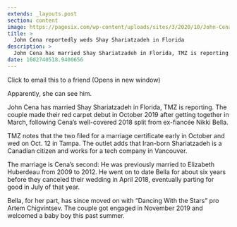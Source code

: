 ```yaml
--- 
extends: _layouts.post 
section: content 
image: https://pagesix.com/wp-content/uploads/sites/3/2020/10/John-Cena-Shay-Shariatzadeh.jpg?quality=90&strip=all&w=1200 
title: > 
  John Cena reportedly weds Shay Shariatzadeh in Florida 
description: > 
  John Cena has married Shay Shariatzadeh in Florida, TMZ is reporting.The couple made their red carpet debut in October 2019 after getting together in March, following Cena’s well-covered 2018 split from ex-fiancée Nikki Bella.TMZ notes that the two filed for a marriage certificate early in October and wed on Oct. 12 in Tampa.The outlet adds that Iran-born Shariatzadeh is a Canadian citizen and works for a tech company in Vancouver.The marriage is Cena’s second: He was previously married to Elizabeth Huberdeau from 2009 to 2012. 
date: 1602740518.9400656 
--- 
```

Click to email this to a friend (Opens in new window)

Apparently, she can see him.

John Cena has married Shay Shariatzadeh in Florida, TMZ is reporting. The couple made their red carpet debut in October 2019 after getting together in March, following Cena’s well-covered 2018 split from ex-fiancée Nikki Bella.

TMZ notes that the two filed for a marriage certificate early in October and wed on Oct. 12 in Tampa. The outlet adds that Iran-born Shariatzadeh is a Canadian citizen and works for a tech company in Vancouver.

The marriage is Cena’s second: He was previously married to Elizabeth Huberdeau from 2009 to 2012. He went on to date Bella for about six years before they canceled their wedding in April 2018, eventually parting for good in July of that year.

Bella, for her part, has since moved on with “Dancing With the Stars” pro Artem Chigvintsev. The couple got engaged in November 2019 and welcomed a baby boy this past summer.